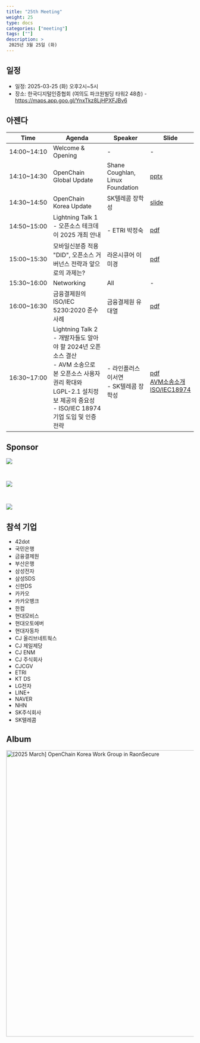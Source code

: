 ```yaml
---
title: "25th Meeting"
weight: 25
type: docs
categories: ["meeting"]
tags: [""]
description: >
 2025년 3월 25일 (화)
---
```


## 일정

* 일정: 2025-03-25 (화) 오후2시~5시
* 장소: 한국디지털인증협회 (여의도 파크원빌딩 타워2 48층) - https://maps.app.goo.gl/YnxTkz8LjHPXFJBv6


## 아젠다

| Time | Agenda           | Speaker | Slide |
|----|-----------------|------|------|
| 14:00~14:10 | Welcome & Opening | - | - |
| 14:10~14:30 | OpenChain Global Update  | 	Shane Coughlan, Linux Foundation | [pptx](../../slides/korea-q1-2025.pptx) |
| 14:30~14:50 | OpenChain Korea Update | SK텔레콤 장학성 | [slide](https://gamma.app/docs/25-1-Update-9mahbv9p49opuvi) |
| 14:50~15:00 | Lightning Talk 1 <br> - 오픈소스 테크데이 2025 개최 안내 | <br> - ETRI 박정숙| <br> [pdf](../../slides/테크데이행사소개-20250325-R1.pdf) |
| 15:00~15:30 | 모바일신분증 적용 "DID", 오픈소스 거버넌스 전략과 앞으로의 과제는? | 라온시큐어 이미경 | [pdf](../../slides/OpenDID_20250325.pdf) | 
| 15:30~16:00 | Networking | All | - |
| 16:00~16:30 | 금융결제원의 ISO/IEC 5230:2020 준수 사례 | 금융결제원 유대열 | [pdf](../../slides/20250325_KFTC_OpenChain-KWG_25th_ko.pdf) |
| 16:30~17:00 | Lightning Talk 2 <br> - 개발자들도 알아야 할 2024년 오픈소스 결산 <br> - AVM 소송으로 본 오픈소스 사용자 권리 확대와 LGPL-2.1 설치정보 제공의 중요성<br> - ISO/IEC 18974 기업 도입 및 인증 전략 | <br> - 라인플러스 이서연 <br> - SK텔레콤 장학성<br> | <br> [pdf](../../slides/2024_오픈소스_이슈.pdf) <br> [AVM소송소개](https://gamma.app/docs/AVM-LGPL-21--wql4pmu3qwbd4up) <br> [ISO/IEC18974](https://gamma.app/docs/ISOIEC-18974--tpfdaoz4bxhxhm2)|

## Sponsor

![](../../images/content/about/logo/raon.png)

<br>

![](../../images/content/about/logo/did.png)

<br>

![](../../images/content/about/logo/line.png)

## 참석 기업
- 42dot
- 국민은행
- 금융결제원
- 부산은행
- 삼성전자
- 삼성SDS
- 신한DS
- 카카오
- 카카오뱅크
- 한컴
- 현대모비스
- 현대오토에버
- 현대자동차
- CJ 올리브네트웍스
- CJ 제일제당
- CJ ENM
- CJ 주식회사
- CJCGV
- ETRI
- KT DS
- LG전자
- LINE+
- NAVER
- NHN
- SK주식회사
- SK텔레콤



## Album

<a data-flickr-embed="true" href="https://www.flickr.com/photos/198570149@N05/albums/72177720324660595" title="[2025 March] OpenChain Korea Work Group in RaonSecure"><img src="https://live.staticflickr.com/65535/54411244629_77f26387dd_b.jpg" width="1024" height="768" alt="[2025 March] OpenChain Korea Work Group in RaonSecure"/></a><script async src="//embedr.flickr.com/assets/client-code.js" charset="utf-8"></script>